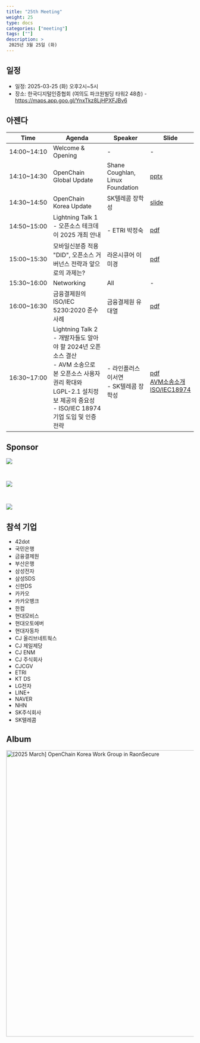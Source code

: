 ```yaml
---
title: "25th Meeting"
weight: 25
type: docs
categories: ["meeting"]
tags: [""]
description: >
 2025년 3월 25일 (화)
---
```


## 일정

* 일정: 2025-03-25 (화) 오후2시~5시
* 장소: 한국디지털인증협회 (여의도 파크원빌딩 타워2 48층) - https://maps.app.goo.gl/YnxTkz8LjHPXFJBv6


## 아젠다

| Time | Agenda           | Speaker | Slide |
|----|-----------------|------|------|
| 14:00~14:10 | Welcome & Opening | - | - |
| 14:10~14:30 | OpenChain Global Update  | 	Shane Coughlan, Linux Foundation | [pptx](../../slides/korea-q1-2025.pptx) |
| 14:30~14:50 | OpenChain Korea Update | SK텔레콤 장학성 | [slide](https://gamma.app/docs/25-1-Update-9mahbv9p49opuvi) |
| 14:50~15:00 | Lightning Talk 1 <br> - 오픈소스 테크데이 2025 개최 안내 | <br> - ETRI 박정숙| <br> [pdf](../../slides/테크데이행사소개-20250325-R1.pdf) |
| 15:00~15:30 | 모바일신분증 적용 "DID", 오픈소스 거버넌스 전략과 앞으로의 과제는? | 라온시큐어 이미경 | [pdf](../../slides/OpenDID_20250325.pdf) | 
| 15:30~16:00 | Networking | All | - |
| 16:00~16:30 | 금융결제원의 ISO/IEC 5230:2020 준수 사례 | 금융결제원 유대열 | [pdf](../../slides/20250325_KFTC_OpenChain-KWG_25th_ko.pdf) |
| 16:30~17:00 | Lightning Talk 2 <br> - 개발자들도 알아야 할 2024년 오픈소스 결산 <br> - AVM 소송으로 본 오픈소스 사용자 권리 확대와 LGPL-2.1 설치정보 제공의 중요성<br> - ISO/IEC 18974 기업 도입 및 인증 전략 | <br> - 라인플러스 이서연 <br> - SK텔레콤 장학성<br> | <br> [pdf](../../slides/2024_오픈소스_이슈.pdf) <br> [AVM소송소개](https://gamma.app/docs/AVM-LGPL-21--wql4pmu3qwbd4up) <br> [ISO/IEC18974](https://gamma.app/docs/ISOIEC-18974--tpfdaoz4bxhxhm2)|

## Sponsor

![](../../images/content/about/logo/raon.png)

<br>

![](../../images/content/about/logo/did.png)

<br>

![](../../images/content/about/logo/line.png)

## 참석 기업
- 42dot
- 국민은행
- 금융결제원
- 부산은행
- 삼성전자
- 삼성SDS
- 신한DS
- 카카오
- 카카오뱅크
- 한컴
- 현대모비스
- 현대오토에버
- 현대자동차
- CJ 올리브네트웍스
- CJ 제일제당
- CJ ENM
- CJ 주식회사
- CJCGV
- ETRI
- KT DS
- LG전자
- LINE+
- NAVER
- NHN
- SK주식회사
- SK텔레콤



## Album

<a data-flickr-embed="true" href="https://www.flickr.com/photos/198570149@N05/albums/72177720324660595" title="[2025 March] OpenChain Korea Work Group in RaonSecure"><img src="https://live.staticflickr.com/65535/54411244629_77f26387dd_b.jpg" width="1024" height="768" alt="[2025 March] OpenChain Korea Work Group in RaonSecure"/></a><script async src="//embedr.flickr.com/assets/client-code.js" charset="utf-8"></script>